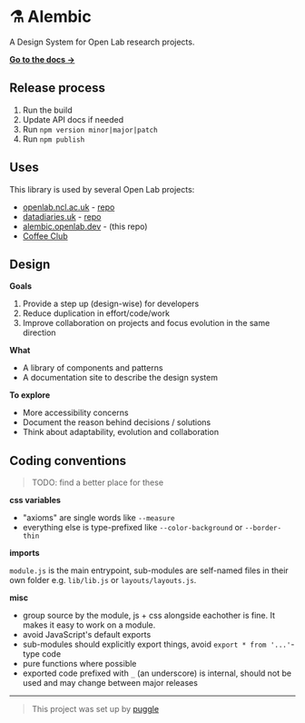 # ⚗️ Alembic

A Design System for Open Lab research projects.

[**Go to the docs →**](https://digitalinteraction.github.io/alembic/)

## Release process

1. Run the build
2. Update API docs if needed
3. Run `npm version minor|major|patch`
4. Run `npm publish`

## Uses

This library is used by several Open Lab projects:

- [openlab.ncl.ac.uk](https://openlab.ncl.ac.uk) - [repo](http://github.com/digitalinteraction/openlab.ncl.ac.uk)
- [datadiaries.uk](https://datadiaries.uk) - [repo](https://github.com/digitalinteraction/datadiaries-app)
- [alembic.openlab.dev](https://alembic.openlab.dev) - (this repo)
- [Coffee Club](https://github.com/digitalinteraction/beancounter)

## Design

**Goals**

1. Provide a step up (design-wise) for developers
2. Reduce duplication in effort/code/work
3. Improve collaboration on projects and focus evolution in the same direction

**What**

* A library of components and patterns
* A documentation site to describe the design system

**To explore**

* More accessibility concerns
* Document the reason behind decisions / solutions
* Think about adaptability, evolution and collaboration

## Coding conventions

> TODO: find a better place for these

**css variables**

- "axioms" are single words like `--measure`
- everything else is type-prefixed like `--color-background` or `--border-thin`

**imports**

`module.js` is the main entrypoint, sub-modules are self-named files in their own folder e.g. `lib/lib.js` or `layouts/layouts.js`.

**misc**

- group source by the module, js + css alongside eachother is fine. It makes it easy to work on a module.
- avoid JavaScript's default exports
- sub-modules should explicitly export things, avoid `export * from '...'`-type code
- pure functions where possible
- exported code prefixed with `_` (an underscore) is internal, should not be used and may change between major releases

---

> This project was set up by [puggle](https://npm.im/puggle)
